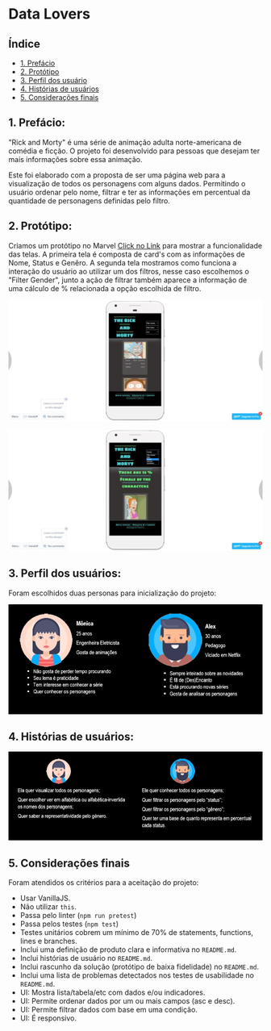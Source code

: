 # Data Lovers


## Índice

* [1. Prefácio](#1-prefácio)
* [2. Protótipo](#2-protótipo)
* [3. Perfil dos usuário](#3-perfil-dos-usuários)
* [4. Histórias de usuários](#4-histórias-dos-usuários)
* [5. Considerações finais](#5-considerações-finais)



## 1. Prefácio:

"Rick and Morty" é uma série de animação adulta norte-americana de comédia e ficção. O projeto foi desenvolvido para pessoas que desejam ter mais informações sobre essa animação.

Este foi elaborado com a proposta de ser uma página web para a visualização de todos os personagens com alguns dados. Permitindo o usuário ordenar pelo nome, filtrar e ter as informações em percentual da quantidade de personagens definidas pelo filtro.

## 2. Protótipo:
Criamos um protótipo no Marvel [Click no Link](https://marvelapp.com/ch5eh0e/screen/61883523) para mostrar
a funcionalidade das telas. 
A primeira tela é composta de card's com as informações de Nome, Status e Genêro.
A segunda tela mostramos como funciona a interação do usuário ao utilizar um dos filtros, nesse caso 
escolhemos o "Filter Gender", junto a ação de filtrar também aparece a informação de uma cálculo de % relacionada a opção escolhida de filtro.

![Protótipo](prototipo01.jpeg)

![Protótipo](prototipo02.jpeg)

## 3. Perfil dos usuários:
Foram escolhidos duas personas para inicialização do projeto:

![Personas](personas.jpeg)

## 4. Histórias de usuários:
![HistoriaUsuario](HistoriaUsuario.jpeg)

## 5. Considerações finais

Foram atendidos os critérios para a aceitação do projeto:

* Usar VanillaJS.
* Não utilizar `this`.
* Passa pelo linter (`npm run pretest`)
* Passa pelos testes (`npm test`)
* Testes unitários cobrem um mínimo de 70% de statements, functions,
  lines e branches.
* Inclui uma definição de produto clara e informativa no `README.md`.
* Inclui histórias de usuário no `README.md`.
* Inclui rascunho da solução (protótipo de baixa fidelidade) no
  `README.md`.
* Inclui uma lista de problemas detectados nos testes de usabilidade no `README.md`.
* UI: Mostra lista/tabela/etc com dados e/ou indicadores.
* UI: Permite ordenar dados por um ou mais campos (asc e desc).
* UI: Permite filtrar dados com base em uma condição.
* UI: É responsivo.